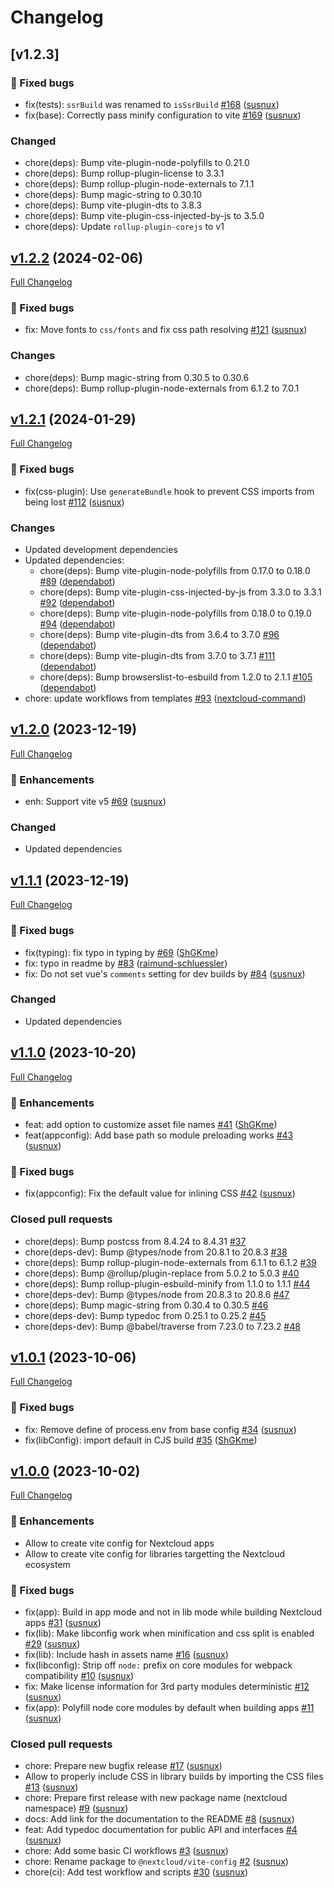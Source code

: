# Changelog

## [v1.2.3]
### :bug: Fixed bugs
* fix(tests): `ssrBuild` was renamed to `isSsrBuild` [\#168](https://github.com/nextcloud-libraries/nextcloud-vite-config/pull/168) \([susnux](https://github.com/susnux)\)
* fix(base): Correctly pass minify configuration to vite [\#169](https://github.com/nextcloud-libraries/nextcloud-vite-config/pull/169) \([susnux](https://github.com/susnux)\)

### Changed
* chore(deps): Bump vite-plugin-node-polyfills to 0.21.0
* chore(deps): Bump rollup-plugin-license to 3.3.1
* chore(deps): Bump rollup-plugin-node-externals to 7.1.1
* chore(deps): Bump magic-string to 0.30.10
* chore(deps): Bump vite-plugin-dts to 3.8.3
* chore(deps): Bump vite-plugin-css-injected-by-js to 3.5.0
* chore(deps): Update `rollup-plugin-corejs` to v1

## [v1.2.2](https://github.com/nextcloud-libraries/nextcloud-vite-config/tree/v1.2.2) (2024-02-06)
[Full Changelog](https://github.com/nextcloud-libraries/nextcloud-vite-config/compare/v1.2.1...v1.2.2)

### :bug: Fixed bugs
* fix: Move fonts to `css/fonts` and fix css path resolving [\#121](https://github.com/nextcloud-libraries/nextcloud-vite-config/pull/121) \([susnux](https://github.com/susnux)\)

### Changes
* chore(deps): Bump magic-string from 0.30.5 to 0.30.6
* chore(deps): Bump rollup-plugin-node-externals from 6.1.2 to 7.0.1

## [v1.2.1](https://github.com/nextcloud-libraries/nextcloud-vite-config/tree/v1.2.1) (2024-01-29)
[Full Changelog](https://github.com/nextcloud-libraries/nextcloud-vite-config/compare/v1.2.0...v1.2.1)

### :bug: Fixed bugs
* fix(css-plugin): Use `generateBundle` hook to prevent CSS imports from being lost [\#112](https://github.com/nextcloud-libraries/nextcloud-vite-config/pull/112) \([susnux](https://github.com/susnux)\)

### Changes
* Updated development dependencies
* Updated dependencies:
  * chore(deps): Bump vite-plugin-node-polyfills from 0.17.0 to 0.18.0 [\#89](https://github.com/nextcloud-libraries/nextcloud-vite-config/pull/89) \([dependabot](https://github.com/dependabot)\)
  * chore(deps): Bump vite-plugin-css-injected-by-js from 3.3.0 to 3.3.1 [\#92](https://github.com/nextcloud-libraries/nextcloud-vite-config/pull/92) \([dependabot](https://github.com/dependabot)\)
  * chore(deps): Bump vite-plugin-node-polyfills from 0.18.0 to 0.19.0 [\#94](https://github.com/nextcloud-libraries/nextcloud-vite-config/pull/94) \([dependabot](https://github.com/dependabot)\)
  * chore(deps): Bump vite-plugin-dts from 3.6.4 to 3.7.0 [\#96](https://github.com/nextcloud-libraries/nextcloud-vite-config/pull/96) \([dependabot](https://github.com/dependabot)\)
  * chore(deps): Bump vite-plugin-dts from 3.7.0 to 3.7.1 [\#111](https://github.com/nextcloud-libraries/nextcloud-vite-config/pull/111) \([dependabot](https://github.com/dependabot)\)
  * chore(deps): Bump browserslist-to-esbuild from 1.2.0 to 2.1.1 [\#105](https://github.com/nextcloud-libraries/nextcloud-vite-config/pull/105) \([dependabot](https://github.com/dependabot)\)
* chore: update workflows from templates [\#93](https://github.com/nextcloud-libraries/nextcloud-vite-config/pull/93) \([nextcloud-command](https://github.com/nextcloud-command)\)

## [v1.2.0](https://github.com/nextcloud-libraries/nextcloud-vite-config/tree/v1.2.0) (2023-12-19)
[Full Changelog](https://github.com/nextcloud-libraries/nextcloud-vite-config/compare/v1.1.1...v1.2.0)

### :rocket: Enhancements
* enh: Support vite v5 [\#69](https://github.com/nextcloud-libraries/nextcloud-vite-config/pull/87) \([susnux](https://github.com/susnux)\)

### Changed
* Updated dependencies

## [v1.1.1](https://github.com/nextcloud-libraries/nextcloud-vite-config/tree/v1.1.1) (2023-12-19)
[Full Changelog](https://github.com/nextcloud-libraries/nextcloud-vite-config/compare/v1.1.0...v1.1.1)

### :bug: Fixed bugs
* fix(typing): fix typo in typing by [\#69](https://github.com/nextcloud-libraries/nextcloud-vite-config/pull/69) \([ShGKme](https://github.com/ShGKme)\)
* fix: typo in readme by [\#83](https://github.com/nextcloud-libraries/nextcloud-vite-config/pull/83) \([raimund-schluessler](https://github.com/raimund-schluessler)\)
* fix: Do not set vue's `comments` setting for dev builds by [\#84](https://github.com/nextcloud-libraries/nextcloud-vite-config/pull/84) \([susnux](https://github.com/susnux)\)

### Changed
* Updated dependencies

## [v1.1.0](https://github.com/nextcloud-libraries/nextcloud-vite-config/tree/v1.1.0) (2023-10-20)
[Full Changelog](https://github.com/nextcloud-libraries/nextcloud-vite-config/compare/v1.0.1...v1.1.0)

### :rocket: Enhancements
* feat: add option to customize asset file names [\#41](https://github.com/nextcloud-libraries/nextcloud-vite-config/pull/41) ([ShGKme](https://github.com/ShGKme))
* feat\(appconfig\): Add base path so module preloading works [\#43](https://github.com/nextcloud-libraries/nextcloud-vite-config/pull/43) ([susnux](https://github.com/susnux))

### :bug: Fixed bugs
* fix\(appconfig\): Fix the default value for inlining CSS [\#42](https://github.com/nextcloud-libraries/nextcloud-vite-config/pull/42) ([susnux](https://github.com/susnux))

### Closed pull requests
* chore(deps): Bump postcss from 8.4.24 to 8.4.31 [\#37](https://github.com/nextcloud-libraries/nextcloud-vite-config/pull/37)
* chore(deps-dev): Bump @types/node from 20.8.1 to 20.8.3 [\#38](https://github.com/nextcloud-libraries/nextcloud-vite-config/pull/38)
* chore(deps): Bump rollup-plugin-node-externals from 6.1.1 to 6.1.2 [\#39](https://github.com/nextcloud-libraries/nextcloud-vite-config/pull/39)
* chore(deps): Bump @rollup/plugin-replace from 5.0.2 to 5.0.3 [\#40](https://github.com/nextcloud-libraries/nextcloud-vite-config/pull/40)
* chore(deps): Bump rollup-plugin-esbuild-minify from 1.1.0 to 1.1.1 [\#44](https://github.com/nextcloud-libraries/nextcloud-vite-config/pull/44)
* chore(deps-dev): Bump @types/node from 20.8.3 to 20.8.6 [\#47](https://github.com/nextcloud-libraries/nextcloud-vite-config/pull/47)
* chore(deps): Bump magic-string from 0.30.4 to 0.30.5 [\#46](https://github.com/nextcloud-libraries/nextcloud-vite-config/pull/46)
* chore(deps-dev): Bump typedoc from 0.25.1 to 0.25.2 [\#45](https://github.com/nextcloud-libraries/nextcloud-vite-config/pull/45)
* chore(deps-dev): Bump @babel/traverse from 7.23.0 to 7.23.2 [\#48](https://github.com/nextcloud-libraries/nextcloud-vite-config/pull/48)

## [v1.0.1](https://github.com/nextcloud-libraries/nextcloud-vite-config/tree/v1.0.1) (2023-10-06)
[Full Changelog](https://github.com/nextcloud-libraries/nextcloud-vite-config/compare/v1.0.0...v1.0.1)

### :bug: Fixed bugs
- fix: Remove define of process.env from base config [\#34](https://github.com/nextcloud-libraries/nextcloud-vite-config/pull/34) ([susnux](https://github.com/susnux))
- fix(libConfig): import default in CJS build [\#35](https://github.com/nextcloud-libraries/nextcloud-vite-config/pull/35) ([ShGKme](https://github.com/ShGKme))

## [v1.0.0](https://github.com/nextcloud-libraries/nextcloud-vite-config/tree/v1.0.0) (2023-10-02)

[Full Changelog](https://github.com/nextcloud-libraries/nextcloud-vite-config/compare/v1.0.0-beta.1...v1.0.0)

### :rocket: Enhancements
- Allow to create vite config for Nextcloud apps
- Allow to create vite config for libraries targetting the Nextcloud ecosystem

### :bug: Fixed bugs

- fix\(app\): Build in app mode and not in lib mode while building Nextcloud apps [\#31](https://github.com/nextcloud-libraries/nextcloud-vite-config/pull/31) ([susnux](https://github.com/susnux))
- fix\(lib\): Make libconfig work when minification and css split is enabled [\#29](https://github.com/nextcloud-libraries/nextcloud-vite-config/pull/29) ([susnux](https://github.com/susnux))
- fix\(lib\): Include hash in assets name [\#16](https://github.com/nextcloud-libraries/nextcloud-vite-config/pull/16) ([susnux](https://github.com/susnux))
- fix\(libconfig\): Strip off `node:` prefix on core modules for webpack compatibility [\#10](https://github.com/nextcloud-libraries/nextcloud-vite-config/pull/10) ([susnux](https://github.com/susnux))
- fix: Make license information for 3rd party modules deterministic [\#12](https://github.com/nextcloud-libraries/nextcloud-vite-config/pull/12) ([susnux](https://github.com/susnux))
- fix\(app\): Polyfill node core modules by default when building apps [\#11](https://github.com/nextcloud-libraries/nextcloud-vite-config/pull/11) ([susnux](https://github.com/susnux))

### Closed pull requests

- chore: Prepare new bugfix release [\#17](https://github.com/nextcloud-libraries/nextcloud-vite-config/pull/17) ([susnux](https://github.com/susnux))
- Allow to properly include CSS in library builds by importing the CSS files [\#13](https://github.com/nextcloud-libraries/nextcloud-vite-config/pull/13) ([susnux](https://github.com/susnux))
- chore: Prepare first release with new package name \(nextcloud namespace\) [\#9](https://github.com/nextcloud-libraries/nextcloud-vite-config/pull/9) ([susnux](https://github.com/susnux))
- docs: Add link for the documentation to the README [\#8](https://github.com/nextcloud-libraries/nextcloud-vite-config/pull/8) ([susnux](https://github.com/susnux))
- feat: Add typedoc documentation for public API and interfaces [\#4](https://github.com/nextcloud-libraries/nextcloud-vite-config/pull/4) ([susnux](https://github.com/susnux))
- chore: Add some basic CI workflows [\#3](https://github.com/nextcloud-libraries/nextcloud-vite-config/pull/3) ([susnux](https://github.com/susnux))
- chore: Rename package to `@nextcloud/vite-config` [\#2](https://github.com/nextcloud-libraries/nextcloud-vite-config/pull/2) ([susnux](https://github.com/susnux))
- chore\(ci\): Add test workflow and scripts [\#30](https://github.com/nextcloud-libraries/nextcloud-vite-config/pull/30) ([susnux](https://github.com/susnux))
